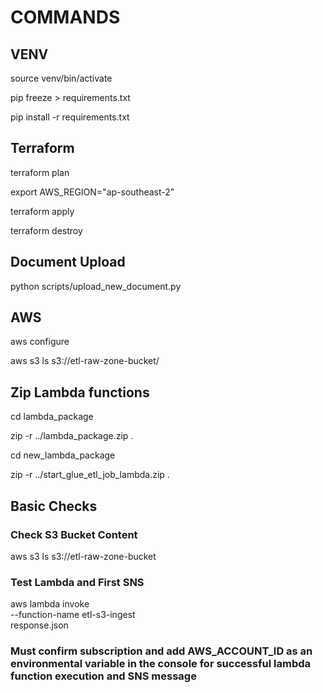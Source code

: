 # COMMANDS


## VENV

source venv/bin/activate

pip freeze > requirements.txt

pip install -r requirements.txt


## Terraform

terraform plan

export AWS_REGION="ap-southeast-2"

terraform apply

terraform destroy


## Document Upload

python scripts/upload_new_document.py


## AWS

aws configure

aws s3 ls s3://etl-raw-zone-bucket/


## Zip Lambda functions


cd lambda_package

zip -r ../lambda_package.zip .



cd new_lambda_package

zip -r ../start_glue_etl_job_lambda.zip .



## Basic Checks

### Check S3 Bucket Content
aws s3 ls s3://etl-raw-zone-bucket

### Test Lambda and First SNS
aws lambda invoke \
  --function-name etl-s3-ingest \
  response.json





### Must confirm subscription and add AWS_ACCOUNT_ID as an environmental variable in the console for successful lambda function execution and SNS message